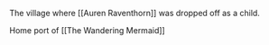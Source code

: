 The village where [[Auren Raventhorn]] was dropped off as a child.

Home port of [[The Wandering Mermaid]]